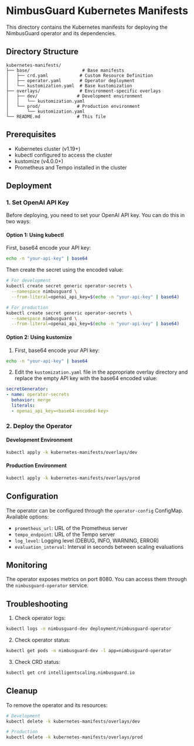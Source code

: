 # NimbusGuard Kubernetes Manifests

This directory contains the Kubernetes manifests for deploying the NimbusGuard operator and its dependencies.

## Directory Structure

```
kubernetes-manifests/
├── base/                    # Base manifests
│   ├── crd.yaml            # Custom Resource Definition
│   ├── operator.yaml       # Operator deployment
│   └── kustomization.yaml  # Base kustomization
├── overlays/               # Environment-specific overlays
│   ├── dev/               # Development environment
│   │   └── kustomization.yaml
│   └── prod/              # Production environment
│       └── kustomization.yaml
└── README.md              # This file
```

## Prerequisites

- Kubernetes cluster (v1.19+)
- kubectl configured to access the cluster
- kustomize (v4.0.0+)
- Prometheus and Tempo installed in the cluster

## Deployment

### 1. Set OpenAI API Key

Before deploying, you need to set your OpenAI API key. You can do this in two ways:

#### Option 1: Using kubectl

First, base64 encode your API key:

```bash
echo -n "your-api-key" | base64
```

Then create the secret using the encoded value:

```bash
# For development
kubectl create secret generic operator-secrets \
  --namespace nimbusguard \
  --from-literal=openai_api_key=$(echo -n "your-api-key" | base64)

# For production
kubectl create secret generic operator-secrets \
  --namespace nimbusguard \
  --from-literal=openai_api_key=$(echo -n "your-api-key" | base64)
```

#### Option 2: Using kustomize

1. First, base64 encode your API key:

```bash
echo -n "your-api-key" | base64
```

2. Edit the `kustomization.yaml` file in the appropriate overlay directory and replace the empty API key with the base64
   encoded value:

```yaml
secretGenerator:
- name: operator-secrets
  behavior: merge
  literals:
  - openai_api_key=<base64-encoded-key>
```

### 2. Deploy the Operator

#### Development Environment

```bash
kubectl apply -k kubernetes-manifests/overlays/dev
```

#### Production Environment

```bash
kubectl apply -k kubernetes-manifests/overlays/prod
```

## Configuration

The operator can be configured through the `operator-config` ConfigMap. Available options:

- `prometheus_url`: URL of the Prometheus server
- `tempo_endpoint`: URL of the Tempo server
- `log_level`: Logging level (DEBUG, INFO, WARNING, ERROR)
- `evaluation_interval`: Interval in seconds between scaling evaluations

## Monitoring

The operator exposes metrics on port 8080. You can access them through the `nimbusguard-operator` service.

## Troubleshooting

1. Check operator logs:

```bash
kubectl logs -n nimbusguard-dev deployment/nimbusguard-operator
```

2. Check operator status:

```bash
kubectl get pods -n nimbusguard-dev -l app=nimbusguard-operator
```

3. Check CRD status:

```bash
kubectl get crd intelligentscaling.nimbusguard.io
```

## Cleanup

To remove the operator and its resources:

```bash
# Development
kubectl delete -k kubernetes-manifests/overlays/dev

# Production
kubectl delete -k kubernetes-manifests/overlays/prod
```
